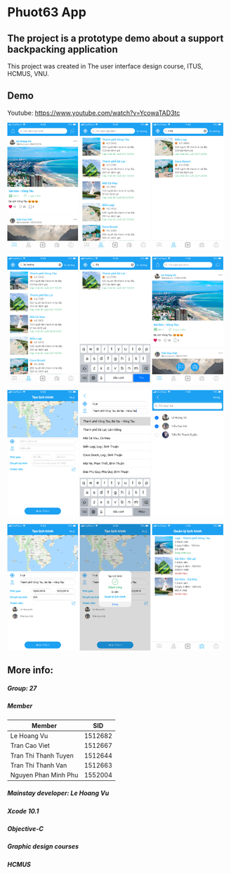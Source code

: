 # Phuot63 App
## The project is a prototype demo about a support backpacking application
This project was created in The user interface design course, ITUS, HCMUS, VNU.

## Demo

Youtube: https://www.youtube.com/watch?v=YcowaTAD3tc

<img src="https://github.com/elhoangvu/Phuot63/blob/master/Demo/IMG_1525.PNG" width="32%"> <img src="https://github.com/elhoangvu/Phuot63/blob/master/Demo/IMG_1526.PNG" width="32%"> <img src="https://github.com/elhoangvu/Phuot63/blob/master/Demo/IMG_1527.PNG" width="32%">

<img src="https://github.com/elhoangvu/Phuot63/blob/master/Demo/IMG_1528.PNG" width="32%"> <img src="https://github.com/elhoangvu/Phuot63/blob/master/Demo/IMG_1529.PNG" width="32%"> <img src="https://github.com/elhoangvu/Phuot63/blob/master/Demo/IMG_1530.PNG" width="32%">

<img src="https://github.com/elhoangvu/Phuot63/blob/master/Demo/IMG_1531.PNG" width="32%"> <img src="https://github.com/elhoangvu/Phuot63/blob/master/Demo/IMG_1532.PNG" width="32%"> <img src="https://github.com/elhoangvu/Phuot63/blob/master/Demo/IMG_1533.PNG" width="32%">

<img src="https://github.com/elhoangvu/Phuot63/blob/master/Demo/IMG_1534.PNG" width="32%"> <img src="https://github.com/elhoangvu/Phuot63/blob/master/Demo/IMG_1535.PNG" width="32%"> <img src="https://github.com/elhoangvu/Phuot63/blob/master/Demo/IMG_1536.PNG" width="32%">

## More info:
##### Group: 27
##### Member

| Member | SID |
| ---- | ---- |
| Le Hoang Vu | 1512682|
| Tran Cao Viet | 1512667 |
| Tran Thi Thanh Tuyen | 1512644 | 
| Tran Thi Thanh Van | 1512663 |
| Nguyen Phan Minh Phu | 1552004|

##### Mainstay developer: Le Hoang Vu

##### Xcode 10.1
##### Objective-C
##### Graphic design courses
##### HCMUS

